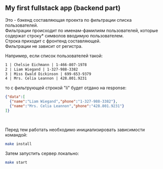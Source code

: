 ## My first fullstack app (backend part)

Это - бэкенд составляющая проекта по фильтрации списка пользователей.  
Фильтрации происходит по именам-фамилиям пользователей, которые содержат строку* символов вводимую пользователем.  
Строка приходит с фронтенд составляющей.  
Фильтрации не зависит от регистра.

Например, если список пользователей такой:  
```txt
1 | Chelsie Eichmann | 1-466-807-1978  
2 | Liam Wiegand | 1-327-988-3382  
3 | Miss Ewald Dickinson | 699-653-9379  
4 | Mrs. Celia Leannon | 428.801.9231
```

то с фильтрующей строкой "li" будет отдано на response:
```json
{"data":[
  {"name":"Liam Wiegand","phone":"1-327-988-3382"},
  {"name":"Mrs. Celia Leannon","phone":"428.801.9231"}
]}
```

<br>

Перед тем работать необходимо инициализировать зависимости командой:  
```bash
make install
```


Затем запустить сервер локально:
```bash
make start
```
